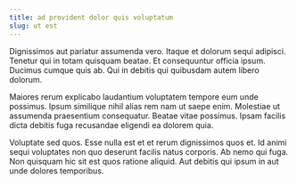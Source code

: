 ```yaml
---
title: ad provident dolor quis voluptatum
slug: ut est
---
```


Dignissimos aut pariatur assumenda vero. Itaque et dolorum sequi adipisci. Tenetur qui in totam quisquam beatae. Et consequuntur officia ipsum. Ducimus cumque quis ab. Qui in debitis qui quibusdam autem libero dolorum.

Maiores rerum explicabo laudantium voluptatem tempore eum unde possimus. Ipsum similique nihil alias rem nam ut saepe enim. Molestiae ut assumenda praesentium consequatur. Beatae vitae possimus. Ipsam facilis dicta debitis fuga recusandae eligendi ea dolorem quia.

Voluptate sed quos. Esse nulla est et et rerum dignissimos quos et. Id animi sequi voluptates non quo deserunt facilis natus corporis. Ab nemo qui fuga. Non quisquam hic sit est quos ratione aliquid. Aut debitis qui ipsum in aut unde dolores temporibus.
